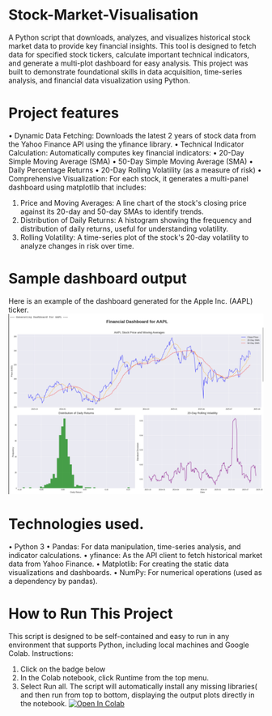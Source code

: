 # Stock-Market-Visualisation
A Python script that downloads, analyzes, and visualizes historical stock market data to provide key financial insights. This tool is designed to fetch data for specified stock tickers, calculate important technical indicators, and generate a multi-plot dashboard for easy analysis.
This project was built to demonstrate foundational skills in data acquisition, time-series analysis, and financial data visualization using Python.

# Project features
• Dynamic Data Fetching: Downloads the latest 2 years of stock data from the Yahoo Finance API using the yfinance library.
• Technical Indicator Calculation: Automatically computes key financial indicators:
• 20-Day Simple Moving Average (SMA)
• 50-Day Simple Moving Average (SMA)
• Daily Percentage Returns
• 20-Day Rolling Volatility (as a measure of risk)
• Comprehensive Visualization: For each stock, it generates a multi-panel dashboard using matplotlib that includes:
1. Price and Moving Averages: A line chart of the stock's closing price against its 20-day and 50-day SMAs to identify trends.
2. Distribution of Daily Returns: A histogram showing the frequency and distribution of daily returns, useful for understanding volatility.
3. Rolling Volatility: A time-series plot of the stock's 20-day volatility to analyze changes in risk over time.

# Sample dashboard output
Here is an example of the dashboard generated for the Apple Inc. (AAPL) ticker.
![AAPL Stock Analysis Dashboard](AAPL_dashboard.jpg)

# Technologies used.
• Python 3
• Pandas: For data manipulation, time-series analysis, and indicator calculations.
• yfinance: As the API client to fetch historical market data from Yahoo Finance.
• Matplotlib: For creating the static data visualizations and dashboards.
• NumPy: For numerical operations (used as a dependency by pandas).

# How to Run This Project
This script is designed to be self-contained and easy to run in any environment that supports Python, including local machines and Google Colab.
Instructions:
1. Click on the badge below
2. In the Colab notebook, click Runtime from the top menu.
3. Select Run all. The script will automatically install any missing libraries( and then run from top to bottom, displaying the output plots directly in the notebook.
[![Open In Colab](https://colab.research.google.com/assets/colab-badge.svg)](https://colab.research.google.com/drive/1mhFNW-oCJ1HbCQIIiJbSBPs1BacX8W3M?usp=sharing)

